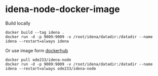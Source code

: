 # idena-node-docker-image

Build locally

```
docker build --tag idena .
docker run -d -p 9009:9009 -v /root/idena/datadir:/datadir --name idena --restart=always idena
```

Or use image form [dockerhub](https://hub.docker.com/r/ode233/idena-node)

```
docker pull ode233/idena-node
docker run -d -p 9009:9009 -v /root/idena/datadir:/datadir --name idena --restart=always ode233/idena-node
```
